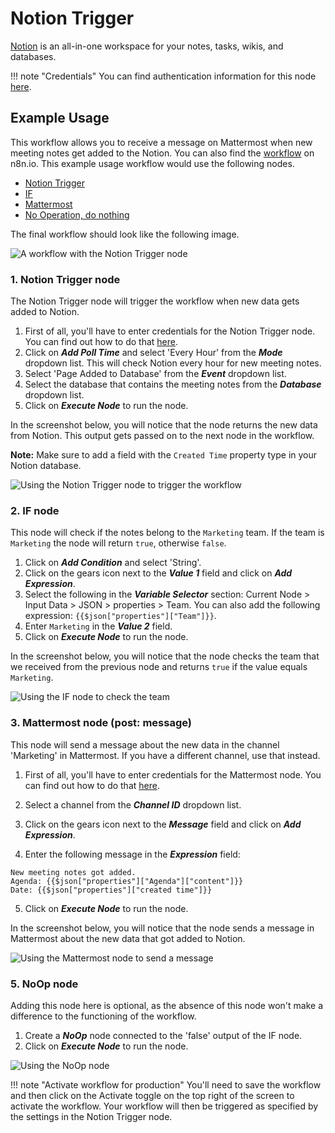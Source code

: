# Notion Trigger

[Notion](https://notion.so) is an all-in-one workspace for your notes, tasks, wikis, and databases.

!!! note "Credentials"
    You can find authentication information for this node [here](/integrations/builtin/credentials/notion/).


## Example Usage

This workflow allows you to receive a message on Mattermost when new meeting notes get added to the Notion. You can also find the [workflow](https://n8n.io/workflows/1089) on n8n.io. This example usage workflow would use the following nodes.

- [Notion Trigger]()
- [IF](/integrations/builtin/core-nodes/n8n-nodes-base.if/)
- [Mattermost](/integrations/builtin/app-nodes/n8n-nodes-base.mattermost/)
- [No Operation, do nothing](/integrations/builtin/core-nodes/n8n-nodes-base.noOp/)

The final workflow should look like the following image.

![A workflow with the Notion Trigger node](/_images/integrations/builtin/trigger-nodes/notiontrigger/workflow.png)

### 1. Notion Trigger node

The Notion Trigger node will trigger the workflow when new data gets added to Notion.

1. First of all, you'll have to enter credentials for the Notion Trigger node. You can find out how to do that [here](/integrations/builtin/credentials/notion/).
2. Click on ***Add Poll Time*** and select 'Every Hour' from the ***Mode*** dropdown list. This will check Notion every hour for new meeting notes.
3. Select 'Page Added to Database' from the ***Event*** dropdown list.
4. Select the database that contains the meeting notes from the ***Database*** dropdown list.
5. Click on ***Execute Node*** to run the node.

In the screenshot below, you will notice that the node returns the new data from Notion. This output gets passed on to the next node in the workflow.

**Note:** Make sure to add a field with the `Created Time` property type in your Notion database.

![Using the Notion Trigger node to trigger the workflow](/_images/integrations/builtin/trigger-nodes/notiontrigger/notiontrigger_node.png)

### 2. IF node

This node will check if the notes belong to the `Marketing` team. If the team is `Marketing` the node will return `true`, otherwise `false`.

1. Click on ***Add Condition*** and select 'String'.
2. Click on the gears icon next to the ***Value 1*** field and click on ***Add Expression***.
3. Select the following in the ***Variable Selector*** section: Current Node > Input Data > JSON > properties > Team. You can also add the following expression: `{{$json["properties"]["Team"]}}`.
4. Enter `Marketing` in the ***Value 2*** field.
5. Click on ***Execute Node*** to run the node.

In the screenshot below, you will notice that the node checks the team that we received from the previous node and returns `true` if the value equals `Marketing`.

![Using the IF node to check the team](/_images/integrations/builtin/trigger-nodes/notiontrigger/if_node.png)

### 3. Mattermost node (post: message)

This node will send a message about the new data in the channel 'Marketing' in Mattermost. If you have a different channel, use that instead.

1. First of all, you'll have to enter credentials for the Mattermost node. You can find out how to do that [here](/integrations/builtin/credentials/mattermost/).

2. Select a channel from the ***Channel ID*** dropdown list.
3. Click on the gears icon next to the ***Message*** field and click on ***Add Expression***.
4. Enter the following message in the ***Expression*** field:
```
New meeting notes got added.
Agenda: {{$json["properties"]["Agenda"]["content"]}}
Date: {{$json["properties"]["created time"]}}
```
5. Click on ***Execute Node*** to run the node.

In the screenshot below, you will notice that the node sends a message in Mattermost about the new data that got added to Notion.

![Using the Mattermost node to send a message](/_images/integrations/builtin/trigger-nodes/notiontrigger/mattermost_node.png)

### 5. NoOp node

Adding this node here is optional, as the absence of this node won't make a difference to the functioning of the workflow.

1. Create a ***NoOp*** node connected to the 'false' output of the IF node.
2. Click on ***Execute Node*** to run the node.

![Using the NoOp node](/_images/integrations/builtin/trigger-nodes/notiontrigger/noop_node.png)

!!! note "Activate workflow for production"
    You'll need to save the workflow and then click on the Activate toggle on the top right of the screen to activate the workflow. Your workflow will then be triggered as specified by the settings in the Notion Trigger node.

